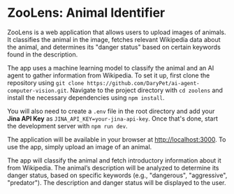 # ZooLens: Animal Identifier

ZooLens is a web application that allows users to upload images of animals. It classifies the animal in the image, fetches relevant Wikipedia data about the animal, and determines its "danger status" based on certain keywords found in the description.

The app uses a machine learning model to classify the animal and an AI agent to gather information from Wikipedia. To set it up, first clone the repository using `git clone https://github.com/DaryPet/ai-agent-computer-vision.git`. Navigate to the project directory with `cd zoolens` and install the necessary dependencies using `npm install`.

You will also need to create a `.env` file in the root directory and add your **Jina API Key** as `JINA_API_KEY=your-jina-api-key`. Once that's done, start the development server with `npm run dev`.

The application will be available in your browser at [http://localhost:3000](http://localhost:3000). To use the app, simply upload an image of an animal.

The app will classify the animal and fetch introductory information about it from Wikipedia. The animal’s description will be analyzed to determine its danger status, based on specific keywords (e.g., "dangerous", "aggressive", "predator"). The description and danger status will be displayed to the user.

